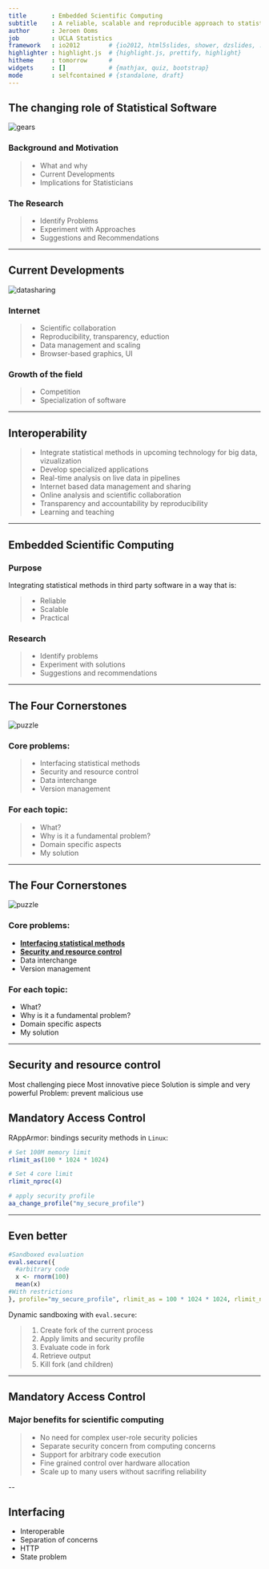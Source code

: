 ```yaml
---
title       : Embedded Scientific Computing
subtitle    : A reliable, scalable and reproducible approach to statistical software for data-driven business and open science
author      : Jeroen Ooms
job         : UCLA Statistics
framework   : io2012        # {io2012, html5slides, shower, dzslides, ...}
highlighter : highlight.js  # {highlight.js, prettify, highlight}
hitheme     : tomorrow      # 
widgets     : []            # {mathjax, quiz, bootstrap}
mode        : selfcontained # {standalone, draft}
---
```


<!-- 
library(slidify)
library(slidifyLibraries)
-->

## The changing role of Statistical Software

<!-- 
- fundamental change in the way analysis and vizualization methods get implemented 
- central: observation that field is rapidly changing
-->

![gears](gears.jpg)

### Background and Motivation

> - What and why
> - Current Developments
> - Implications for Statisticians

### The Research

> - Identify Problems
> - Experiment with Approaches
> - Suggestions and Recommendations

---

## Current Developments

![datasharing](datasharing.jpg)

### Internet
 > - Scientific collaboration
 > - Reproducibility, transparency, eduction
 > - Data management and scaling
 > - Browser-based graphics, UI
 
### Growth of the field
 > - Competition
 > - Specialization of software

---


## Interoperability

<!-- 
- Statistics and statisticians becoming more accessible is accompanied by interoperability of statistical software.
-->

 > - Integrate statistical methods in upcoming technology for big data, vizualization
 > - Develop specialized applications
 > - Real-time analysis on live data in pipelines
 > - Internet based data management and sharing
 > - Online analysis and scientific collaboration
 > - Transparency and accountability by reproducibility
 > - Learning and teaching 

---

## Embedded Scientific Computing

### Purpose

Integrating statistical methods in third party software in a way that is:

> - Reliable
> - Scalable
> - Practical

### Research

> - Identify problems
> - Experiment with solutions
> - Suggestions and recommendations

---

## The Four Cornerstones

![puzzle](puzzle.jpg)

### Core problems:

> - Interfacing statistical methods
> - Security and resource control
> - Data interchange
> - Version management

### For each topic:

> - What?
> - Why is it a fundamental problem?
> - Domain specific aspects
> - My solution

---

## The Four Cornerstones

![puzzle](puzzle.jpg)

### Core problems:

- <u><b>Interfacing statistical methods</b></u>
- <u><b>Security and resource control</b></u>
- Data interchange
- Version management

### For each topic:

- What?
- Why is it a fundamental problem?
- Domain specific aspects
- My solution

---

## Security and resource control

Most challenging piece
Most innovative piece
Solution is simple and very powerful
Problem: prevent malicious use



## Mandatory Access Control

RAppArmor: bindings security methods in `Linux`:


```r
# Set 100M memory limit
rlimit_as(100 * 1024 * 1024)

# Set 4 core limit
rlimit_nproc(4)

# apply security profile
aa_change_profile("my_secure_profile")
```


---

## Even better


```r
#Sandboxed evaluation
eval.secure({
  #arbitrary code
  x <- rnorm(100)
  mean(x)
#With restrictions  
}, profile="my_secure_profile", rlimit_as = 100 * 1024 * 1024, rlimit_nproc = 4)
```


Dynamic sandboxing with `eval.secure`:

> 1. Create fork of the current process
> 2. Apply limits and security profile
> 3. Evaluate code in fork
> 4. Retrieve output
> 5. Kill fork (and children)

---

## Mandatory Access Control

### Major benefits for scientific computing

> - No need for complex user-role security policies
> - Separate security concern from computing concerns
> - Support for arbitrary code execution
> - Fine grained control over hardware allocation
> - Scale up to many users without sacrifing reliability



--

## Interfacing

- Interoperable
- Separation of concerns
- HTTP
- State problem
